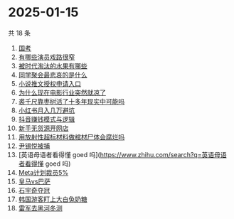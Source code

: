 # 2025-01-15

共 18 条

<!-- BEGIN ZHIHUSEARCH -->
<!-- 最后更新时间 Wed Jan 15 2025 18:21:40 GMT+0800 (China Standard Time) -->
1. [国考](https://www.zhihu.com/search?q=国考)
1. [有哪些演员戏路很窄](https://www.zhihu.com/search?q=有哪些演员戏路很窄)
1. [被时代淘汰的水果有哪些](https://www.zhihu.com/search?q=被时代淘汰的水果有哪些)
1. [同学聚会最悲哀的是什么](https://www.zhihu.com/search?q=同学聚会最悲哀的是什么)
1. [小说推文授权申请入口](https://www.zhihu.com/search?q=小说推文授权申请入口)
1. [为什么现在电影行业突然就凉了](https://www.zhihu.com/search?q=为什么现在电影行业突然就凉了)
1. [裘千尺靠枣树活了十多年现实中可能吗](https://www.zhihu.com/search?q=裘千尺靠枣树活了十多年现实中可能吗)
1. [小红书月入几万避坑](https://www.zhihu.com/search?q=小红书月入几万避坑)
1. [抖音赚钱模式与逻辑](https://www.zhihu.com/search?q=抖音赚钱模式与逻辑)
1. [新手无货源开网店](https://www.zhihu.com/search?q=新手无货源开网店)
1. [用放射性超标材料做棺材尸体会腐烂吗](https://www.zhihu.com/search?q=用放射性超标材料做棺材尸体会腐烂吗)
1. [尹锡悦被捕](https://www.zhihu.com/search?q=尹锡悦被捕)
1. [英语母语者看得懂 goed 吗](https://www.zhihu.com/search?q=英语母语者看得懂 goed 吗)
1. [Meta计划裁员5%](https://www.zhihu.com/search?q=Meta计划裁员5%)
1. [皇马vs巴萨](https://www.zhihu.com/search?q=皇马vs巴萨)
1. [石宇奇夺冠](https://www.zhihu.com/search?q=石宇奇夺冠)
1. [韩国游客盯上大白兔奶糖](https://www.zhihu.com/search?q=韩国游客盯上大白兔奶糖)
1. [雷军去黑河冬测](https://www.zhihu.com/search?q=雷军去黑河冬测)
<!-- END ZHIHUSEARCH -->
